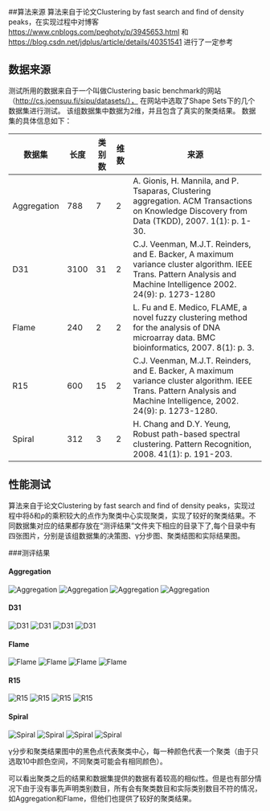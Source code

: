 ##算法来源
算法来自于论文Clustering by fast search and find of density peaks，在实现过程中对博客 https://www.cnblogs.com/peghoty/p/3945653.html 和 https://blog.csdn.net/jdplus/article/details/40351541 进行了一定参考
## 数据来源
测试所用的数据来自于一个叫做Clustering basic benchmark的网站（http://cs.joensuu.fi/sipu/datasets/）， 在网站中选取了Shape Sets下的几个数据集进行测试。
该组数据集中数据为2维，并且包含了真实的聚类结果。
数据集的具体信息如下：

|数据集|长度|类别数|维数|来源|
| ------ | ------- | ------- | ------- | ------- |
|Aggregation|788|7|2| A. Gionis, H. Mannila, and P. Tsaparas, Clustering aggregation. ACM Transactions on Knowledge Discovery from Data (TKDD), 2007. 1(1): p. 1-30.|
|D31|3100|31|2|C.J. Veenman, M.J.T. Reinders, and E. Backer, A maximum variance cluster algorithm. IEEE Trans. Pattern Analysis and Machine Intelligence 2002. 24(9): p. 1273-1280|
|Flame|240|2|2|L. Fu and E. Medico, FLAME, a novel fuzzy clustering method for the analysis of DNA microarray data. BMC bioinformatics, 2007. 8(1): p. 3.|
|R15|600|15|2|C.J. Veenman, M.J.T. Reinders, and E. Backer, A maximum variance cluster algorithm. IEEE Trans. Pattern Analysis and Machine Intelligence, 2002. 24(9): p. 1273-1280. |
|Spiral|312|3|2|H. Chang and D.Y. Yeung, Robust path-based spectral clustering. Pattern Recognition, 2008. 41(1): p. 191-203. |

## 性能测试
算法来自于论文Clustering by fast search and find of density peaks，实现过程中将δ和ρ的乘积较大的点作为聚类中心实现聚类，实现了较好的聚类结果。不同数据集对应的结果都存放在“测评结果”文件夹下相应的目录下了,每个目录中有四张图片，分别是该组数据集的决策图、γ分步图、聚类结图和实际结果图。

###测评结果

#### Aggregation
![Aggregation](https://github.com/TiYife/cluster/raw/master/Figure/Aggregation/决策图.png)
![Aggregation](https://github.com/TiYife/cluster/raw/master/Figure/Aggregation/γ.png)
![Aggregation](https://github.com/TiYife/cluster/raw/master/Figure/Aggregation/聚类结果图.png)
![Aggregation](https://github.com/TiYife/cluster/raw/master/Figure/Aggregation/实际类别图.png)


#### D31
![D31](https://github.com/TiYife/cluster/raw/master/Figure/D31/决策图.png)
![D31](https://github.com/TiYife/cluster/raw/master/Figure/D31/γ.png)
![D31](https://github.com/TiYife/cluster/raw/master/Figure/D31/聚类结果图.png)
![D31](https://github.com/TiYife/cluster/raw/master/Figure/D31/实际类别图.png)

#### Flame
![Flame](https://github.com/TiYife/cluster/raw/master/Figure/Flame/决策图.png)
![Flame](https://github.com/TiYife/cluster/raw/master/Figure/Flame/γ.png)
![Flame](https://github.com/TiYife/cluster/raw/master/Figure/Flame/聚类结果图.png)
![Flame](https://github.com/TiYife/cluster/raw/master/Figure/Flame/实际类别图.png)

#### R15
![R15](https://github.com/TiYife/cluster/raw/master/Figure/R15/决策图.png)
![R15](https://github.com/TiYife/cluster/raw/master/Figure/R15/γ.png)
![R15](https://github.com/TiYife/cluster/raw/master/Figure/R15/聚类结果图.png)
![R15](https://github.com/TiYife/cluster/raw/master/Figure/R15/实际类别图.png)

#### Spiral
![Spiral](https://github.com/TiYife/cluster/raw/master/Figure/Spiral/决策图.png)
![Spiral](https://github.com/TiYife/cluster/raw/master/Figure/Spiral/γ.png)
![Spiral](https://github.com/TiYife/cluster/raw/master/Figure/Spiral/聚类结果图.png)
![Spiral](https://github.com/TiYife/cluster/raw/master/Figure/Spiral/实际类别图.png)

γ分步和聚类结果图中的黑色点代表聚类中心，每一种颜色代表一个聚类（由于只选取10中颜色空间，不同聚类可能会有相同颜色）。

可以看出聚类之后的结果和数据集提供的数据有着较高的相似性。但是也有部分情况下由于没有事先声明类别数目，所有会有聚类数目和实际类别数目不符的情况，如Aggregation和Flame，但他们也提供了较好的聚类结果。
